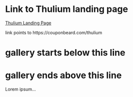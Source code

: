 <style>
  .inner {
    max-width: 1024px !important;
  }
</style>

<h1>Link to Thulium landing page</h1>
<a href="https://couponbeard.com/thulium">Thulium Landing Page</a>
<p>link points to https://couponbeard.com/thulium</p>


<h1>gallery starts below this line</h1>
<script>
  function logEvent(event) {
    console.log(JSON.stringify(event));
  }
</script>
<script src="https://platzhalter.capiplayground.com/scripts/core/util/init.js"></script>
<div id="ValassisGallery" style="width: 100%" data-logEvent="logEvent"></div>

<h1>gallery ends above this line</h1>
<p>Lorem ipsum...</p>


